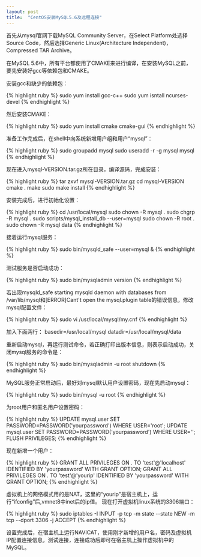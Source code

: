 ```yaml
---
layout: post
title:  "CentOS安装MySQL5.6及远程连接"
---
```


  首先从mysql官网下载MySQL Community Server，在Select Platform处选择Source Code，然后选择Generic Linux(Architecture Independent)，Compressed TAR Archive。
  
  在MySQL 5.6中，所有平台都使用了CMAKE来进行编译，在安装MySQL之前，要先安装好gcc等依赖包和CMAKE。
  
  安装gcc和缺少的依赖包：
  
{% highlight ruby %}
sudo yum install gcc-c++
sudo yum isntall ncurses-devel
{% endhighlight %}

然后安装CMAKE：

{% highlight ruby %}
sudo yum install cmake cmake-gui
{% endhighlight %}

准备工作完成后，在shell中向系统新增用户组和用户“mysql”：

{% highlight ruby %}
sudo groupadd mysql
sudo useradd -r -g mysql mysql
{% endhighlight %}

现在进入mysql-VERSION.tar.gz所在目录，编译源码，完成安装：

{% highlight ruby %}
tar zxvf mysql-VERSION.tar.gz
cd mysql-VERSION
cmake .
make
sudo make install
{% endhighlight %}

安装完成后，进行初始化设置：

{% highlight ruby %}
cd /usr/local/mysql
sudo chown -R mysql .
sudo chgrp -R mysql .
sudo scripts/mysql_install_db --user=mysql
sudo chown -R root .
sudo chown -R mysql data
{% endhighlight %}

接着运行mysql服务：

{% highlight ruby %}
sudo bin/mysqld_safe --user=mysql &
{% endhighlight %}

测试服务是否启动成功：

{% highlight ruby %}
sudo bin/mysqladmin version
{% endhighlight %}

若出现mysqld_safe starting mysqld daemon with databases from /var/lib/mysql和[ERROR]Cant't open the mysql.plugin table的错误信息，修改mysql配置文件：

{% highlight ruby %}
sudo vi /usr/local/mysql/my.cnf
{% endhighlight %}

加入下面两行：
basedir=/usr/local/mysql
datadir=/usr/local/mysql/data

重新启动mysql，再运行测试命令，若正确打印出版本信息，则表示启动成功，关闭mysql服务的命令是：

{% highlight ruby %}
sudo bin/mysqladmin -u root shutdown
{% endhighlight %}

MySQL服务正常启动后，最好对mysql默认用户设置密码，现在先启动mysql：

{% highlight ruby %}
sudo bin/mysql -u root
{% endhighlight %}

为root用户和匿名用户设置密码：

{% highlight ruby %}
UPDATE mysql.user SET PASSWORD=PASSWORD('yourpassword')
  WHERE USER='root';
UPDATE mysql.user SET PASSWORD=PASSWORD('yourpassword')
  WHERE USER='';
FLUSH PRIVILEGES;
{% endhighlight %}

现在新增一个用户：

{% highlight ruby %}
GRANT ALL PRIVILEGES ON *.* TO 'test'@'localhost'
  IDENTIFIED BY 'yourpassword' WITH GRANT OPTION;
GRANT ALL PRIVILEGES ON *.* TO 'test'@'yourip' IDENTIFIED
  BY 'yourpassword' WITH GRANT OPTION;
{% endhighlight %}

虚拟机上的网络模式用的是NAT，这里的“yourip”是宿主机上，运行“ifconfig”后,vmnet8中inet后的ip值。
现在打开虚拟机linux系统的3306端口：

{% highlight ruby %}
sudo iptables -I INPUT -p tcp -m state --state NEW -m tcp
  --dport 3306 -j ACCEPT
{% endhighlight %}

设置完成后，在宿主机上运行NAVICAT，使用刚才新增的用户名，密码及虚拟机IP配置连接信息，测试连接，连接成功后即可在宿主机上操作虚拟机中的MySQL。
